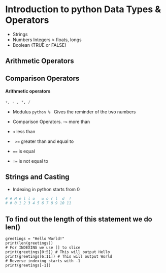 # Introduction to python Data Types & Operators 

- Strings
- Numbers Integers > floats, longs
- Boolean (TRUE or FALSE)
## Arithmetic Operators 
## Comparison Operators

#### Arithmetic operators
```python
+, - , *, /
```
- Modulus 
```python % ``` 
Gives the reminder of the two numbers

- Comparison Operators.
-``` > ``` more than
- `<` less than 
- ` >=` greater than and equal to 
- `==` is equal
- `!=` is not equal to

## Strings and Casting 
- Indexing in python starts from 0
```python
# # H e l l o   w o r l  d  !
# # 0 1 2 3 4 5 6 7 8 9 10 11
```
## To find out the length of this statement we do len()
```
greetings = "Hello World!"
print(len(greetings))
# For INDEXING we use [] to slice
print(greetings[0:5]) # This will output Hello
print(greetings[6:11]) # This will output World
# Reverse indexing starts with -1
print(greetings[-1])
```